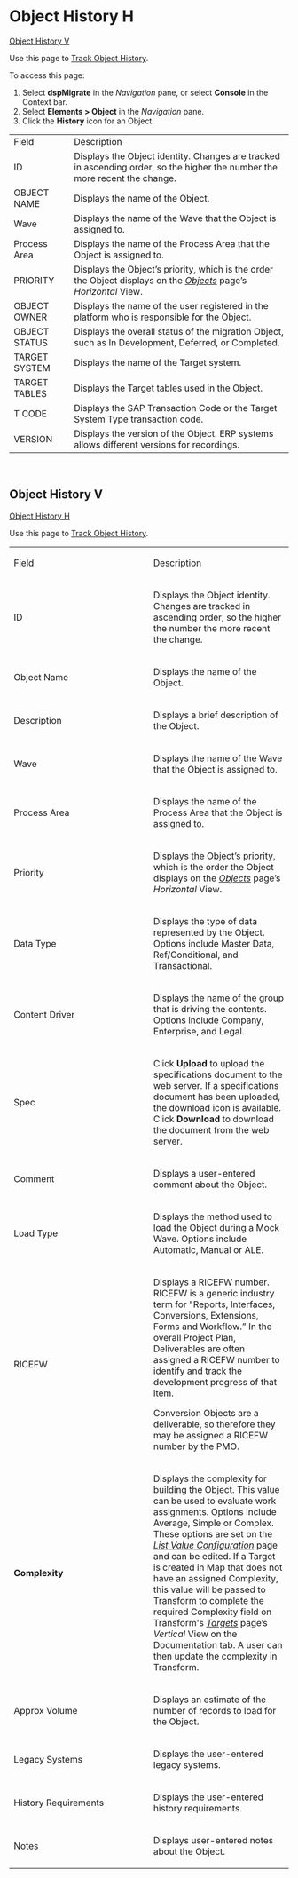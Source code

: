 # Object History H

[Object History V](#Object_History_V)

<div class="use">

Use this page to [Track Object
History](../Use_Cases/Configure_Object.htm#Track).

</div>

To access this page:

1.  Select <span style="font-weight: bold;">dspMigrate</span> in the
    <span style="font-style: italic;">Navigation</span> pane, or select
    <span style="font-weight: bold;">Console</span> in the Context bar.
2.  Select <span style="font-weight: bold;">Elements \> Object</span> in
    the <span style="font-style: italic;">Navigation</span> pane.
3.  Click the <span style="font-weight: bold;">History</span> icon for
    an
Object.

|               |                                                                                                                                    |
| ------------- | ---------------------------------------------------------------------------------------------------------------------------------- |
| Field         | Description                                                                                                                        |
| ID            | Displays the Object identity. Changes are tracked in ascending order, so the higher the number the more recent the change.         |
| OBJECT NAME   | Displays the name of the Object.                                                                                                   |
| Wave          | Displays the name of the Wave that the Object is assigned to.                                                                      |
| Process Area  | Displays the name of the Process Area that the Object is assigned to.                                                              |
| PRIORITY      | Displays the Object’s priority, which is the order the Object displays on the *[Objects](Objects_H.htm)* page’s *Horizontal* View. |
| OBJECT OWNER  | Displays the name of the user registered in the platform who is responsible for the Object.                                        |
| OBJECT STATUS | Displays the overall status of the migration Object, such as In Development, Deferred, or Completed.                               |
| TARGET SYSTEM | Displays the name of the Target system.                                                                                            |
| TARGET TABLES | Displays the Target tables used in the Object.                                                                                     |
| T CODE        | Displays the SAP Transaction Code or the Target System Type transaction code.                                                      |
| VERSION       | Displays the version of the Object. ERP systems allows different versions for recordings.                                          |

 

## <span id="Object_History_V"></span>Object History V

[Object History H](Object_History_H.htm)

<div class="use">

Use this page to [Track Object
History](../Use_Cases/Configure_Object.htm#Track).

</div>

<table>
<colgroup>
<col style="width: 50%" />
<col style="width: 50%" />
</colgroup>
<tbody>
<tr class="odd">
<td><p>Field</p></td>
<td><p>Description</p></td>
</tr>
<tr class="even">
<td><p>ID</p></td>
<td><p>Displays the Object identity. Changes are tracked in ascending order, so the higher the number the more recent the change.</p></td>
</tr>
<tr class="odd">
<td><p>Object Name</p></td>
<td><p>Displays the name of the Object.</p></td>
</tr>
<tr class="even">
<td><p>Description</p></td>
<td><p>Displays a brief description of the Object.</p></td>
</tr>
<tr class="odd">
<td><p>Wave</p></td>
<td><p>Displays the name of the Wave that the Object is assigned to.</p></td>
</tr>
<tr class="even">
<td><p>Process Area</p></td>
<td><p>Displays the name of the Process Area that the Object is assigned to.</p></td>
</tr>
<tr class="odd">
<td><p>Priority</p></td>
<td><p>Displays the Object’s priority, which is the order the Object displays on the <em><a href="Objects_H.htm">Objects</a></em> page’s <em>Horizontal</em> View.</p></td>
</tr>
<tr class="even">
<td><p>Data Type</p></td>
<td><p>Displays the type of data represented by the Object. Options include Master Data, Ref/Conditional, and Transactional.</p></td>
</tr>
<tr class="odd">
<td><p>Content Driver</p></td>
<td><p>Displays the name of the group that is driving the contents. Options include Company, Enterprise, and Legal.</p></td>
</tr>
<tr class="even">
<td><p>Spec</p></td>
<td><p>Click <strong>Upload</strong> to upload the specifications document to the web server. If a specifications document has been uploaded, the download icon is available. Click <strong>Download</strong> to download the document from the web server.</p></td>
</tr>
<tr class="odd">
<td><p>Comment</p></td>
<td><p>Displays a user-entered comment about the Object.</p></td>
</tr>
<tr class="even">
<td><p>Load Type</p></td>
<td><p>Displays the method used to load the Object during a Mock Wave. Options include Automatic, Manual or ALE.</p></td>
</tr>
<tr class="odd">
<td><p>RICEFW</p></td>
<td><p>Displays a RICEFW number. RICEFW is a generic industry term for &quot;Reports, Interfaces, Conversions, Extensions, Forms and Workflow.” In the overall Project Plan, Deliverables are often assigned a RICEFW number to identify and track the development progress of that item.  </p>
<p>Conversion Objects are a deliverable, so therefore they may be assigned a RICEFW number by the PMO.</p></td>
</tr>
<tr class="even">
<td><p><span style="font-weight: bold;">Complexity</span></p></td>
<td><p>Displays the complexity for building the Object. This value can be used to evaluate work assignments. Options include Average, Simple or Complex. These options are set on the <em><a href="List_Value_Configuration.htm">List Value Configuration</a></em> page and can be edited. If a Target is created in Map that does not have an assigned Complexity, this value will be passed to Transform to complete the required Complexity field on Transform's <em><a href="../../Transform/Page_Desc/Targets_H.htm">Targets</a></em> page’s <em>Vertical</em> View on the Documentation tab. A user can then update the complexity in Transform.</p></td>
</tr>
<tr class="odd">
<td><p>Approx Volume</p></td>
<td><p>Displays an estimate of the number of records to load for the Object.</p></td>
</tr>
<tr class="even">
<td><p>Legacy Systems</p></td>
<td><p>Displays the user-entered legacy systems.</p></td>
</tr>
<tr class="odd">
<td><p>History Requirements</p></td>
<td><p>Displays the user-entered history requirements.</p></td>
</tr>
<tr class="even">
<td><p>Notes</p></td>
<td><p>Displays user-entered notes about the Object.</p></td>
</tr>
</tbody>
</table>
